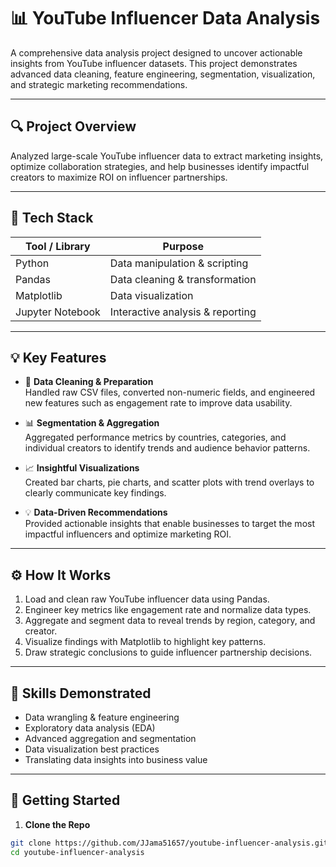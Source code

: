 # 📊 YouTube Influencer Data Analysis

A comprehensive data analysis project designed to uncover actionable insights from YouTube influencer datasets. This project demonstrates advanced data cleaning, feature engineering, segmentation, visualization, and strategic marketing recommendations.

---

## 🔍 Project Overview

Analyzed large-scale YouTube influencer data to extract marketing insights, optimize collaboration strategies, and help businesses identify impactful creators to maximize ROI on influencer partnerships.

---

## 🧰 Tech Stack

| Tool / Library     | Purpose                        |
|--------------------|--------------------------------|
| Python             | Data manipulation & scripting  |
| Pandas             | Data cleaning & transformation |
| Matplotlib         | Data visualization             |
| Jupyter Notebook   | Interactive analysis & reporting|

---

## 💡 Key Features

- 🔄 **Data Cleaning & Preparation**  
  Handled raw CSV files, converted non-numeric fields, and engineered new features such as engagement rate to improve data usability.

- 📊 **Segmentation & Aggregation**  
  Aggregated performance metrics by countries, categories, and individual creators to identify trends and audience behavior patterns.

- 📈 **Insightful Visualizations**  
  Created bar charts, pie charts, and scatter plots with trend overlays to clearly communicate key findings.

- 💡 **Data-Driven Recommendations**  
  Provided actionable insights that enable businesses to target the most impactful influencers and optimize marketing ROI.

---

## ⚙️ How It Works

1. Load and clean raw YouTube influencer data using Pandas.
2. Engineer key metrics like engagement rate and normalize data types.
3. Aggregate and segment data to reveal trends by region, category, and creator.
4. Visualize findings with Matplotlib to highlight key patterns.
5. Draw strategic conclusions to guide influencer partnership decisions.

---

## 🧠 Skills Demonstrated

- Data wrangling & feature engineering  
- Exploratory data analysis (EDA)  
- Advanced aggregation and segmentation  
- Data visualization best practices  
- Translating data insights into business value  

---

## 🚀 Getting Started

1. **Clone the Repo**
```bash
git clone https://github.com/JJama51657/youtube-influencer-analysis.git
cd youtube-influencer-analysis


